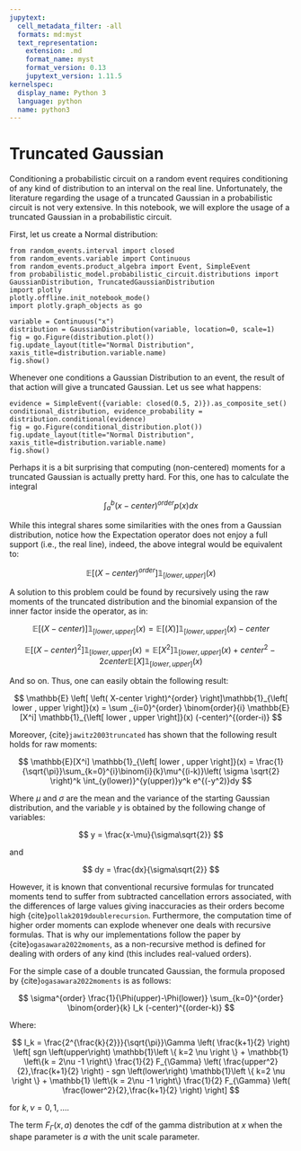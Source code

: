 ```yaml
---
jupytext:
  cell_metadata_filter: -all
  formats: md:myst
  text_representation:
    extension: .md
    format_name: myst
    format_version: 0.13
    jupytext_version: 1.11.5
kernelspec:
  display_name: Python 3
  language: python
  name: python3
---
```


# Truncated Gaussian

Conditioning a probabilistic circuit on a random event requires conditioning of any kind of distribution to an interval 
on the real line. 
Unfortunately, the literature regarding the usage of a truncated Gaussian in a probabilistic circuit is not very 
extensive. 
In this notebook, we will explore the usage of a truncated Gaussian in a probabilistic circuit.

First, let us create a Normal distribution:

```{code-cell} ipython3
from random_events.interval import closed
from random_events.variable import Continuous
from random_events.product_algebra import Event, SimpleEvent
from probabilistic_model.probabilistic_circuit.distributions import GaussianDistribution, TruncatedGaussianDistribution
import plotly
plotly.offline.init_notebook_mode()
import plotly.graph_objects as go

variable = Continuous("x")
distribution = GaussianDistribution(variable, location=0, scale=1)
fig = go.Figure(distribution.plot())
fig.update_layout(title="Normal Distribution", xaxis_title=distribution.variable.name)
fig.show()
```

Whenever one conditions a Gaussian Distribution to an event, the result of that action will give a truncated Gaussian. 
Let us see what happens:

```{code-cell} ipython3
evidence = SimpleEvent({variable: closed(0.5, 2)}).as_composite_set()
conditional_distribution, evidence_probability = distribution.conditional(evidence)
fig = go.Figure(conditional_distribution.plot())
fig.update_layout(title="Normal Distribution", xaxis_title=distribution.variable.name)
fig.show()
```

Perhaps it is a bit surprising that computing (non-centered) moments for a truncated Gaussian is actually pretty hard.
For this, one has to calculate the integral

$$
\int_a^b (x-center)^{order} p(x) dx 
$$


While this integral shares some similarities with the ones from a Gaussian distribution, notice how the Expectation 
operator does not enjoy a full support (i.e., the real line), indeed, the above integral would be equivalent to:

$$ 
\mathbb{E} \left[ \left( X-center \right) ^{order} \right]\mathbb{1}_{\left[ lower , upper \right]}(x)
$$


A solution to this problem could be found by recursively using the raw moments of the truncated distribution and the 
binomial expansion of the inner factor inside the operator, as in:

$$
\mathbb{E} \left[ \left( X-center \right) \right]\mathbb{1}_{\left[ lower , upper \right]}(x) = \mathbb{E} \left[ \left( X \right) \right] \mathbb{1}_{\left[ lower , upper \right]}(x) - center 
$$

$$ 
\mathbb{E} \left[ \left( X-center \right)^2 \right]\mathbb{1}_{\left[ lower , upper \right]}(x) = \mathbb{E} \left[ X^2 \right] \mathbb{1}_{\left[ lower , upper \right]}(x) + center^2 - 2 center \mathbb{E} \left[ X \right]\mathbb{1}_{\left[ lower , upper \right]}(x) 
$$

And so on.
Thus, one can easily obtain the following result:

$$ 
\mathbb{E} \left[ \left( X-center \right)^{order} \right]\mathbb{1}_{\left[ lower , upper \right]}(x) = \sum _{i=0}^{order} \binom{order}{i} \mathbb{E}[X^i] \mathbb{1}_{\left[ lower , upper \right]}(x) (-center)^{(order-i)} 
$$

Moreover, {cite}`jawitz2003truncated` has shown that the following result holds for raw moments:

$$ 
\mathbb{E}[X^i] \mathbb{1}_{\left[ lower , upper \right]}(x) = \frac{1}{\sqrt{\pi}}\sum_{k=0}^{i}\binom{i}{k}\mu^{(i-k)}\left( \sigma \sqrt{2} \right)^k \int_{y(lower)}^{y(upper)}y^k e^{(-y^2)}dy 
$$

Where $\mu$ and $\sigma$ are the mean and the variance of the starting Gaussian distribution, 
and the variable $y$ is obtained by the following change of variables:

$$ 
y = \frac{x-\mu}{\sigma\sqrt{2}} 
$$ 

and 

$$ 
dy = \frac{dx}{\sigma\sqrt{2}} 
$$

However, it is known that conventional recursive formulas for truncated moments tend to suffer from 
subtracted cancellation errors associated, with the differences of large values giving inaccuracies as their orders become high {cite}`pollak2019doublerecursion`.
Furthermore, the computation time of higher order moments can explode whenever one deals with recursive formulas. 
That is why our implementations follow the paper by {cite}`ogasawara2022moments`, 
as a non-recursive method is defined for dealing with orders of any kind (this includes real-valued orders).  

For the simple case of a double truncated Gaussian, the formula proposed by {cite}`ogasawara2022moments` is as follows:

$$
\sigma^{order} \frac{1}{\Phi(upper)-\Phi(lower)} \sum_{k=0}^{order} \binom{order}{k} I_k (-center)^{(order-k)} 
$$

Where:

$$ 
I_k = \frac{2^{\frac{k}{2}}}{\sqrt{\pi}}\Gamma \left( \frac{k+1}{2} \right) \left[ sgn \left(upper\right) \mathbb{1}\left \{ k=2 \nu \right \} + \mathbb{1} \left\{k = 2\nu -1 \right\} \frac{1}{2} F_{\Gamma} \left( \frac{upper^2}{2},\frac{k+1}{2} \right) -  sgn \left(lower\right) \mathbb{1}\left \{ k=2 \nu \right \} + \mathbb{1} \left\{k = 2\nu -1 \right\} \frac{1}{2} F_{\Gamma} \left( \frac{lower^2}{2},\frac{k+1}{2} \right) \right] 
$$

for $k, \nu = 0,1,\ldots$.

The term $F_{\Gamma}(x,a)$ denotes the cdf of the gamma distribution at $x$ when the shape parameter is $a$ with the 
unit scale parameter.
